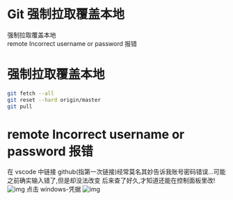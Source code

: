 # Git 强制拉取覆盖本地



强制拉取覆盖本地<br>
remote Incorrect username or password 报错
<!--more-->

# 强制拉取覆盖本地
```bash
git fetch --all
git reset --hard origin/master
git pull
```

# remote Incorrect username or password 报错
在 vscode 中链接 github(指第一次链接)经常莫名其妙告诉我账号密码错误...可能之前确实输入错了,但是却没法改变
后来查了好久,才知道还能在控制面板里改!
![img](https://tronwei-1254020584.cos.ap-beijing.myqcloud.com/github-5.md/1.png)
点击 windows-凭据
![img](https://tronwei-1254020584.cos.ap-beijing.myqcloud.com/github-5.md/2.png)
